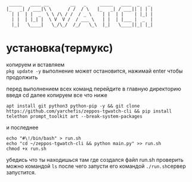 ```
 _____   ____ __        __   _     _____   ____  _   _
|_   _| / ___|\ \      / /  / \   |_   _| / ___|| | | |
  | |  | |  _  \ \ /\ / /  / _ \    | |  | |    | |_| |
  | |  | |_| |  \ V  V /  / ___ \   | |  | |___ |  _  |
  |_|   \____|   \_/\_/  /_/   \_\  |_|   \____||_| |_|
```
# установка(термукс)
копируем и вставляем    
```pkg update -y``` выполнение может остановится, нажимай enter чтобы продолжить

перед выполнением всех команд перейдите в главную директорию введя cd
далее копируем все что ниже
```
apt install git python3 python-pip -y && git clone https://github.com/yarchefis/zeppos-tgwatch-cli && pip install telethon prompt_toolkit art --break-system-packages
``` 

и последнее
```
echo "#\!/bin/bash" > run.sh
echo "cd ~/zeppos-tgwatch-cli && python main.py" >> run.sh  
chmod +x run.sh
```

убедись что ты находишься там где создался файл run.sh
проверить можно командой ```ls```
после чего запусти его командой ```./run.sh```сервер запустится.
 